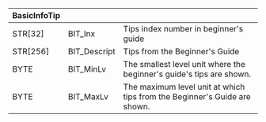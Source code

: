 | BasicInfoTip |              |                                                                           |
| ------------ | ------------ | ------------------------------------------------------------------------- |
| STR[32]      | BIT_Inx      | Tips index number in beginner's guide                                     |
| STR[256]     | BIT_Descript | Tips from the Beginner's Guide                                            |
| BYTE         | BIT_MinLv    | The smallest level unit where the beginner's guide's tips are shown.      |
| BYTE         | BIT_MaxLv    | The maximum level unit at which tips from the Beginner's Guide are shown. |